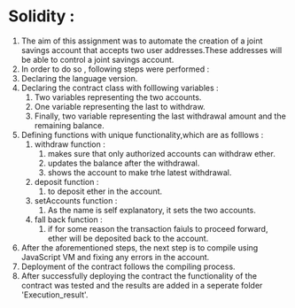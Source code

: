 # Solidity :
1. The aim of this assignment was to automate the creation of a joint savings account that accepts two user addresses.These addresses will be able to control a joint savings account.
2. In order to do so , following steps were performed :   
 1. Declaring the language version.
 2. Declaring the contract class with folllowing variables :
    1. Two variables representing the two accounts.
    2. One variable representing the last to withdraw.
    3. Finally, two variable representing the last withdrawal amount and the remaining balance.
 3. Defining functions with unique functionality,which are as folllows :
    1. withdraw function :
        1. makes sure that only authorized accounts can withdraw ether.
        2. updates the balance after the withdrawal.
        3. shows the account to make trhe latest withdrawal.
    2. deposit function :
        1. to deposit ether in the account.
    3. setAccounts function :
        1. As the name is self explanatory, it sets the two accounts.
    4. fall back function :
        1. if for some reason the transaction faiuls to proceed forward, ether will be deposited back to the account.
 4. After the aforementioned steps, the next step is to compile using JavaScript VM and fixing any errors in the account.
 5. Deployment of the contract follows the compiling process.
 6. After successfully deploying the contract the functionality of the contract was tested and the results are added in a seperate folder 'Execution_result'.